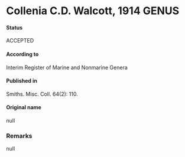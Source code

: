 # Collenia C.D. Walcott, 1914 GENUS

#### Status
ACCEPTED

#### According to
Interim Register of Marine and Nonmarine Genera

#### Published in
Smiths. Misc. Coll. 64(2): 110.

#### Original name
null

### Remarks
null